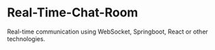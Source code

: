 # Real-Time-Chat-Room
Real-time communication using WebSocket, Springboot, React or other technologies.
